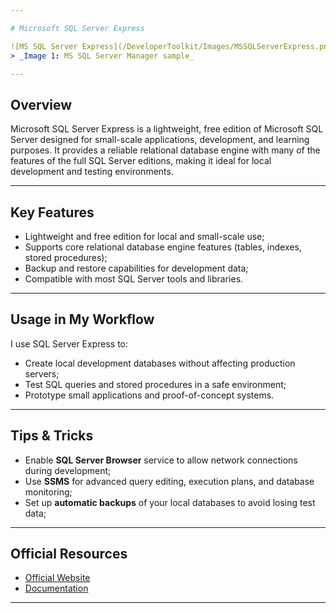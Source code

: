 ```yaml
---

# Microsoft SQL Server Express

![MS SQL Server Express](/DeveloperToolkit/Images/MSSQLServerExpress.png)
> _Image 1: MS SQL Server Manager sample_

---
```


## Overview
Microsoft SQL Server Express is a lightweight, free edition of Microsoft SQL Server designed for small-scale applications, development, and learning purposes.
It provides a reliable relational database engine with many of the features of the full SQL Server editions, making it ideal for local development and testing environments.

---

## Key Features
-   Lightweight and free edition for local and small-scale use;
-   Supports core relational database engine features (tables, indexes, stored procedures);
-   Backup and restore capabilities for development data;
-   Compatible with most SQL Server tools and libraries.

---

## Usage in My Workflow
I use SQL Server Express to:  
-   Create local development databases without affecting production servers;
-   Test SQL queries and stored procedures in a safe environment;
-   Prototype small applications and proof-of-concept systems.

---

## Tips & Tricks
-   Enable **SQL Server Browser** service to allow network connections during development;
-   Use **SSMS** for advanced query editing, execution plans, and database monitoring;
-   Set up **automatic backups** of your local databases to avoid losing test data; 

---

## Official Resources
-   [Official Website](https://www.microsoft.com/en-us/sql-server/sql-server-downloads)  
-   [Documentation](https://docs.microsoft.com/en-us/sql/sql-server/?view=sql-server-ver16)  

---

